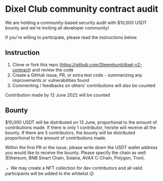 # Dixel Club community contract audit

We are holding a community-based security audit with $10,000 USDT bounty and we're inviting all developer community!

If you're willing to participate, please read the instructions below.

## Instruction
1. Clone or fork this repo (https://github.com/Steemhunt/dixel-v2-contract) and review the code
2. Create a GitHub issue, PR, or extra test code - summarizing any improvements or vulnerabilities found
3. Commenting / feedbacks on others' contributions will also be counted

Contribution made by 12 June 2022 will be counted

## Bounty
$10,000 USDT will be distributed on 13 June, proportional to the amount of contributions made.
If there is only 1 contributor, he/she will receive all the bounty. If there are 5 contributors, the bounty will be distributed proportional to the amount of contributions made.

Within the first PR or the issue, please write down the USDT wallet address you would like to receive the bounty. Please specify the chain as well (Ethereum, BNB Smart Chain, Solana, AVAX C-Chain, Polygon, Tron).

﹢ We may create a NFT collection for dev contributors and all valid participants will be added to the whitelist 😉